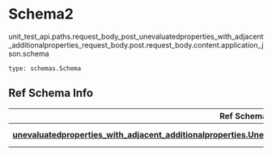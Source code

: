 # Schema2
unit_test_api.paths.request_body_post_unevaluatedproperties_with_adjacent_additionalproperties_request_body.post.request_body.content.application_json.schema
```
type: schemas.Schema
```

## Ref Schema Info
Ref Schema | Input Type | Output Type
---------- | ---------- | -----------
[**unevaluatedproperties_with_adjacent_additionalproperties.UnevaluatedpropertiesWithAdjacentAdditionalproperties**](../../../../../../components/schema/unevaluatedproperties_with_adjacent_additionalproperties.md) | [unevaluatedproperties_with_adjacent_additionalproperties.UnevaluatedpropertiesWithAdjacentAdditionalpropertiesDictInput](../../../../../../components/schema/unevaluatedproperties_with_adjacent_additionalproperties.md#unevaluatedpropertieswithadjacentadditionalpropertiesdictinput), [unevaluatedproperties_with_adjacent_additionalproperties.UnevaluatedpropertiesWithAdjacentAdditionalpropertiesDict](../../../../../../components/schema/unevaluatedproperties_with_adjacent_additionalproperties.md#unevaluatedpropertieswithadjacentadditionalpropertiesdict) | [unevaluatedproperties_with_adjacent_additionalproperties.UnevaluatedpropertiesWithAdjacentAdditionalpropertiesDict](../../../../../../components/schema/unevaluatedproperties_with_adjacent_additionalproperties.md#unevaluatedpropertieswithadjacentadditionalpropertiesdict)
